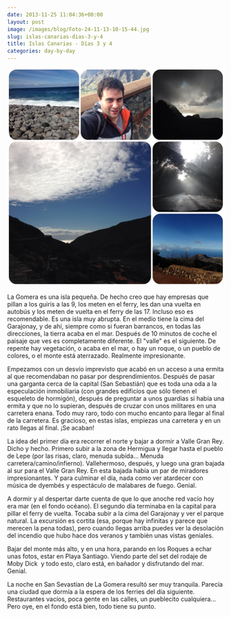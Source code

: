 ```yaml
---
date: 2013-11-25 11:04:36+00:00
layout: post
image: /images/blog/Foto-24-11-13-10-15-44.jpg
slug: islas-canarias-dias-3-y-4
title: Islas Canarias - Días 3 y 4
categories: day-by-day
---
```


[![La Gomera](/images/blog/Foto-24-11-13-10-15-44.jpg)](/images/blog/Foto-24-11-13-10-15-44.jpg)







La Gomera es una isla pequeña. De hecho creo que hay empresas que pillan a los guiris a las 9, los meten en el ferry, les dan una vuelta en autobús y los meten de vuelta en el ferry de las 17. Incluso eso es recomendable. Es una isla muy abrupta. En el medio tiene la cima del Garajonay, y de ahí, siempre como si fueran barrancos, en todas las direcciones, la tierra acaba en el mar. Después de 10 minutos de coche el paisaje que ves es completamente diferente. El "valle" es el siguiente. De repente hay vegetación, o acaba en el mar, o hay un roque, o un pueblo de colores, o el monte está aterrazado. Realmente impresionante.







Empezamos con un desvío imprevisto que acabó en un acceso a una ermita al que recomendaban no pasar por desprendimientos. Después de pasar una garganta cerca de la capital (San Sebastián) que es toda una oda a la especulación inmobiliaria (con grandes edificios que sólo tienen el esqueleto de hormigón), después de preguntar a unos guardias si había una ermita y que no lo supieran, después de cruzar con unos militares en una carretera enana. Todo muy raro, todo con mucho encanto para llegar al final de la carretera. Es gracioso, en estas islas, empiezas una carretera y en un rato llegas al final. ¡Se acaban!







La idea del primer día era recorrer el norte y bajar a dormir a Valle Gran Rey. Dicho y hecho. Primero subir a la zona de Hermigua y llegar hasta el pueblo de Lepe (por las risas, claro, menuda subida... Menuda carretera/camino/infierno). Vallehermoso, después, y luego una gran bajada al sur para el Valle Gran Rey. En esta bajada había un par de miradores impresionantes. Y para culminar el día, nada como ver atardecer con música de dyembés y espectáculo de malabares de fuego. Genial.







A dormir y al despertar darte cuenta de que lo que anoche red vacío hoy era mar (en el fondo océano). El segundo día terminaba en la capital para pillar el ferry de vuelta. Tocaba subir a la cima del Garajonay y ver el parque natural. La excursión es cortita (esa, porque hay infinitas y parece que merecen la pena todas), pero cuando llegas arriba puedes ver la desolación del incendio que hubo hace dos veranos y también unas vistas geniales.







Bajar del monte más alto, y en una hora, parando en los Roques a echar unas fotos, estar en Playa Santiago. Viendo parte del set del rodaje de Moby Dick  y todo esto, claro está, en bañador y disfrutando del mar. Genial.







La noche en San Sevastian de La Gomera resultó ser muy tranquila. Parecía una ciudad que dormía a la espera de los ferries del día siguiente. Restaurantes vacíos, poca gente en las calles, un pueblecito cualquiera... Pero oye, en el fondo está bien, todo tiene su punto.
